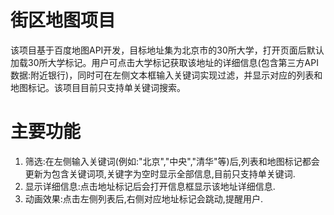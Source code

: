 # 街区地图项目
该项目基于百度地图API开发，目标地址集为北京市的30所大学，打开页面后默认加载30所大学标记。用户可点击大学标记获取该地址的详细信息(包含第三方API数据:附近银行)，同时可在左侧文本框输入关键词实现过滤，并显示对应的列表和地图标记。该项目目前只支持单关键词搜索。

# 主要功能
1. 筛选:在左侧输入关键词(例如:"北京","中央","清华"等)后,列表和地图标记都会更新为包含关键词项,关键字为空时显示全部信息,目前只支持单关键词.
2. 显示详细信息:点击地址标记后会打开信息框显示该地址详细信息.
3. 动画效果:点击左侧列表后,右侧对应地址标记会跳动,提醒用户.


